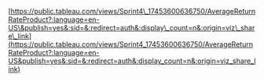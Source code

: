 [https://public.tableau.com/views/Sprint4\_17453600636750/AverageReturnRateProduct?:language=en-US\&publish=yes&:sid=&:redirect=auth&:display\_count=n&:origin=viz\_share\_link](https://public.tableau.com/views/Sprint4_17453600636750/AverageReturnRateProduct?:language=en-US&publish=yes&:sid=&:redirect=auth&:display_count=n&:origin=viz_share_link) 